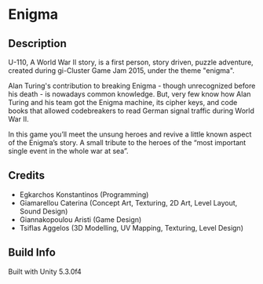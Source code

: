 # Enigma

## Description

U-110, A World War II story, is a first person, story driven, puzzle adventure, created during gi-Cluster Game Jam 2015, under the theme "enigma".

Alan Turing's contribution to breaking Enigma - though unrecognized before his death - is nowadays common knowledge. But, very few know how Alan Turing and his team got the Enigma machine, its cipher keys, and code books that allowed codebreakers to read German signal traffic during World War II.

In this game you’ll meet the unsung heroes and revive a little known aspect of the Enigma’s story. A small tribute to the heroes of the “most important single event in the whole war at sea”.

## Credits

* Egkarchos Konstantinos (Programming)
* Giamarellou Caterina (Concept Art, Texturing, 2D Art, Level Layout, Sound Design)
* Giannakopoulou Aristi (Game Design)
* Tsiflas Aggelos (3D Modelling, UV Mapping, Texturing, Level Design)

## Build Info

Built with Unity 5.3.0f4